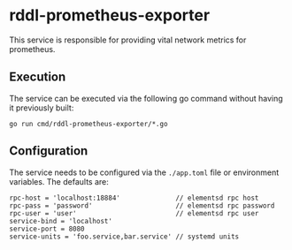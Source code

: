 # rddl-prometheus-exporter
This service is responsible for providing vital network metrics for prometheus.

## Execution
The service can be executed via the following go command without having it previously built:
```
go run cmd/rddl-prometheus-exporter/*.go
```

## Configuration
The service needs to be configured via the ```./app.toml``` file or environment variables. The defaults are:
```
rpc-host = 'localhost:18884'              // elementsd rpc host
rpc-pass = 'password'                     // elementsd rpc password
rpc-user = 'user'                         // elementsd rpc user
service-bind = 'localhost'
service-port = 8080
service-units = 'foo.service,bar.service' // systemd units
```